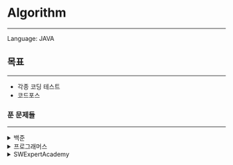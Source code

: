 # Algorithm

---

Language: JAVA

## 목표

---

* 각종 코딩 테스트
* 코드포스



### 푼 문제들

---

<details>
    <summary>백준</summary>

​* 1158 - [조세퍼드, 순열](java-project/src/main/java/bac1158.java)
* 2740 - [행렬곱셈, 규칙](java-project/src/main/java/bac2740.java)
* 9012 - [괄호, 스택](java-project/src/main/java/bac9012.java)
* 9663 - [N-Queen, DFS](java-project/src/main/java/bac9663.java)


</details>

<details>
    <summary> 프로그래머스</summary>

* 12421 - [타겟넘버,DFS](java-project/src/main/java/proDFS1.java)
* 43162 - [네트워크,DFS](java-project/src/main/java/proDFS2.java)
* 42839 - [소수찾기,BPS](java-project/src/main/java/proBPSearch1.java)
* 12244 - [체육복,Greedy](java-project/src/main/java/proGreedy1.java)
* 43237 - [예산, Binary](java-project/src/main/java/proBinary1.java)
* 43238 - [입국심사, Binary](java-project/src/main/java/proBinary2.java)
* 49189 - [가장 먼 노드, BFS(Graph)](java-project/src/main/java/proGraph1.java)
* 43104 - [타일 장식물, DP](java-project/src/main/java/proDP1.java)
* 43105 - [정수 삼각형, DP](java-project/src/main/java/proDP2.java)
* 42898 - [등굣길, DP](java-project/src/main/java/proDP3.java)
</details>



<details>
    <summary> SWExpertAcademy</summary>

​    

  </details>
